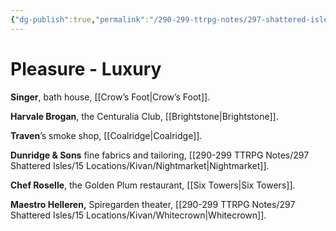 ```yaml
---
{"dg-publish":true,"permalink":"/290-299-ttrpg-notes/297-shattered-isles/11-np-cs/kivan-luxury-purveyors/"}
---
```



# Pleasure - Luxury

**Singer**, bath house, [[Crow’s Foot\|Crow’s Foot]].  

**Harvale Brogan**, the Centuralia Club, [[Brightstone\|Brightstone]].  

**Traven**’s smoke shop, [[Coalridge\|Coalridge]].  

**Dunridge & Sons** fine fabrics and tailoring, [[290-299 TTRPG Notes/297 Shattered Isles/15 Locations/Kivan/Nightmarket\|Nightmarket]].  

**Chef Roselle**, the Golden Plum restaurant, [[Six Towers\|Six Towers]].  

**Maestro Helleren,** Spiregarden theater, [[290-299 TTRPG Notes/297 Shattered Isles/15 Locations/Kivan/Whitecrown\|Whitecrown]].
